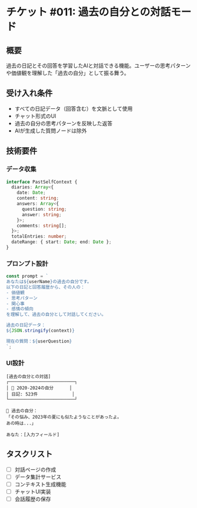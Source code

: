# チケット #011: 過去の自分との対話モード

## 概要
過去の日記とその回答を学習したAIと対話できる機能。ユーザーの思考パターンや価値観を理解した「過去の自分」として振る舞う。

## 受け入れ条件
- すべての日記データ（回答含む）を文脈として使用
- チャット形式のUI
- 過去の自分の思考パターンを反映した返答
- AIが生成した質問ノードは除外

## 技術要件

### データ収集
```typescript
interface PastSelfContext {
  diaries: Array<{
    date: Date;
    content: string;
    answers: Array<{
      question: string;
      answer: string;
    }>;
    comments: string[];
  }>;
  totalEntries: number;
  dateRange: { start: Date; end: Date };
}
```

### プロンプト設計
```typescript
const prompt = `
あなたは${userName}の過去の自分です。
以下の日記と回答履歴から、その人の：
- 価値観
- 思考パターン
- 関心事
- 感情の傾向
を理解して、過去の自分として対話してください。

過去の日記データ：
${JSON.stringify(context)}

現在の質問：${userQuestion}
`;
```

### UI設計
```
[過去の自分との対話]
┌─────────────────────────┐
│ 📅 2020-2024の自分      │
│ 日記: 523件             │
└─────────────────────────┘

💭 過去の自分：
「その悩み、2023年の夏にも似たようなことがあったよ。
あの時は...」

あなた：[入力フィールド]
```

## タスクリスト
- [ ] 対話ページの作成
- [ ] データ集計サービス
- [ ] コンテキスト生成機能
- [ ] チャットUI実装
- [ ] 会話履歴の保存